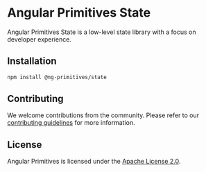 # Angular Primitives State

Angular Primitives State is a low-level state library with a focus on developer experience.

## Installation

```bash
npm install @ng-primitives/state
```

## Contributing

We welcome contributions from the community. Please refer to our [contributing guidelines](CONTRIBUTING.md) for more information.

## License

Angular Primitives is licensed under the [Apache License 2.0](LICENSE).
